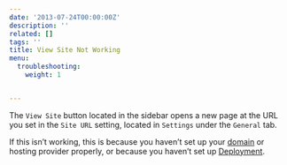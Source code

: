 ```yaml
---
date: '2013-07-24T00:00:00Z'
description: ''
related: []
tags: ''
title: View Site Not Working
menu:
  troubleshooting:
    weight: 1


---
```

The `View Site` button located in the sidebar opens a new page at the URL you set in the `Site URL` setting, located in `Settings` under the `General` tab.

If this isn’t working, this is because you haven’t set up your [domain][1] or hosting provider properly, or because you haven’t set up [Deployment][2].

[1]:	/docs/pointing-a-domain-to-your-amazon-s3-bucket/
[2]:	/docs/deployment-and-management/setting-up-deployment
